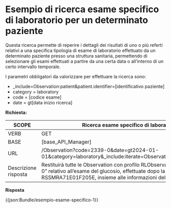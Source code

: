 # Esempio di ricerca esame specifico di laboratorio per un determinato paziente 

Questa ricerca permette di reperire i dettagli dei risultati di uno o più referti relativi a una specifica tipologia di esame di laboratorio effettuato da un determinato paziente presso una struttura sanitaria, permettendo di selezionare gli esami effettuati a partire da una certa data o all’interno di un certo intervallo temporale. 

I parametri obbligatori da valorizzare per effettuare la ricerca sono: 

- _include=Observation:patient&patient.identifier=[identificativo paziente]
- category = laboratory 
- code = [codice esame]
- date = gt[data inizio ricerca] 


**Richiesta:** 

| SCOPE | Ricerca esame specifico di laboratorio per un determinato paziente |
|---|---|
| VERB | GET |
| BASE | [base_API_Manager]    |
| URL | /Observation?code=2339-0&date=gt2024-01-01&category=laboratory&_include:iterate=Observation:patient&patient.identifier=RSSMRA71E01F205E   |
|Descrizione risposta | Restituirà tutte le Observation con profilo RLObservationLabReport che hanno il codice LOINC “2339-0” relativo all’esame del glucosio, effettuate dopo la data del 1/01/2024 del paziente con codice fiscale RSSMRA71E01F205E, insieme alle informazioni del paziente (risorsa Patient). |

**Risposta**

{{json:Bundle/esempio-esame-specifico-1}}
